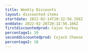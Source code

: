 ```yaml
---
title: Weekly Discounts
layout: discounted-items
startdate: 2022-02-14T20:32:56.156Z
enddate: 2022-02-26T20:32:56.166Z
firstdiscountedprod: Cajun turkey
percentage1: 10
seconddiscountedprod: Cojack Cheese
percentage2: 10
---
```

